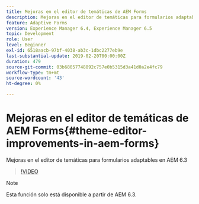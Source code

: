 ```yaml
---
title: Mejoras en el editor de temáticas de AEM Forms
description: Mejoras en el editor de temáticas para formularios adaptables en AEM 6.3
feature: Adaptive Forms
version: Experience Manager 6.4, Experience Manager 6.5
topic: Development
role: User
level: Beginner
exl-id: 6518aacb-97bf-4038-ab3c-1dbc2277eb9e
last-substantial-update: 2019-02-20T00:00:00Z
duration: 479
source-git-commit: 03b68057748892c757e0b5315d3a41d0a2e4fc79
workflow-type: tm+mt
source-wordcount: '43'
ht-degree: 0%

---
```


# Mejoras en el editor de temáticas de AEM Forms{#theme-editor-improvements-in-aem-forms}

Mejoras en el editor de temáticas para formularios adaptables en AEM 6.3

>[!VIDEO](https://video.tv.adobe.com/v/39215?quality=12&learn=on&captions=spa)

>[!NOTE]
>
>Esta función solo está disponible a partir de AEM 6.3.
